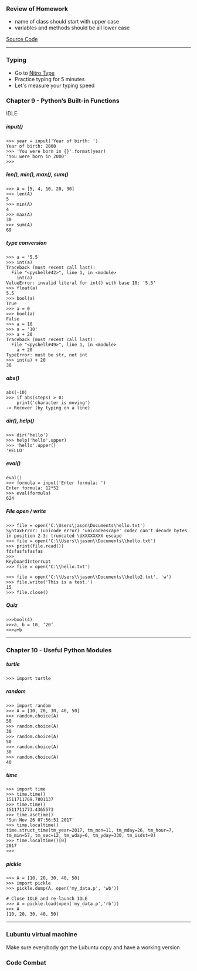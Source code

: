 
### Review of Homework

- name of class should start with upper case
- variables and methods should be all lower case

[Source Code](./shelter.py)


* * *

### Typing
- Go to [Nitro Type](https://www.nitrotype.com)
- Practice typing for 5 minutes
- Let's measure your typing speed

### Chapter 9 - Python’s Built-in Functions
IDLE

##### input()
```
>>> year = input('Year of birth: ')
Year of birth: 2000
>>> 'You were born in {}'.format(year)
'You were born in 2000'
>>>
```

##### len(), min(), max(), sum()
```
>>> A = [5, 4, 10, 20, 30]
>>> len(A)
5
>>> min(A)
4
>>> max(A)
30
>>> sum(A)
69
```

##### type conversion
```
>>> a = '5.5'
>>> int(a)
Traceback (most recent call last):
  File "<pyshell#42>", line 1, in <module>
    int(a)
ValueError: invalid literal for int() with base 10: '5.5'
>>> float(a)
5.5
>>> bool(a)
True
>>> a = 0
>>> bool(a)
False
>>> a = 10
>>> a = '10'
>>> a + 20
Traceback (most recent call last):
  File "<pyshell#49>", line 1, in <module>
    a + 20
TypeError: must be str, not int
>>> int(a) + 20
30
```

##### abs()
```
abs(-10)
>>> if abs(steps) > 0:
	print('character is moving')
-> Recover (by typing on a line)
```

##### dir(), help()
```
>>> dir('hello')
>>> help('hello'.upper)
>>> 'hello'.upper()
'HELLO'
```

##### eval()
```
eval()
>>> formula = input('Enter formula: ')
Enter formula: 12*52
>>> eval(formula)
624
```

##### File open / write

```
>>> file = open('C:\Users\jason\Documents\hello.txt')
SyntaxError: (unicode error) 'unicodeescape' codec can't decode bytes in position 2-3: truncated \UXXXXXXXX escape
>>> file = open('C:\\Users\\jason\\Documents\\hello.txt')
>>> print(file.read())
fdsfasfsfasfas
>>>
KeyboardInterrupt
>>> file = open('C:\\hello.txt')

>>> file = open('C:\\Users\\jason\\Documents\\hello2.txt', 'w')
>>> file.write('This is a test.')
15
>>> file.close()
```

##### Quiz
```
>>>bool(4)
>>>a, b = 10, ‘20’
>>>a+b
```

* * *

### Chapter 10 - Useful Python Modules

##### turtle
```
>>> import turtle
```

##### random
```
>>> import random
>>> A = [10, 20, 30, 40, 50]
>>> random.choice(A)
50
>>> random.choice(A)
30
>>> random.choice(A)
50
>>> random.choice(A)
30
>>> random.choice(A)
40
```

##### time
```
>>> import time
>>> time.time()
1511711769.7801137
>>> time.time()
1511711773.4365573
>>> time.asctime()
'Sun Nov 26 07:56:51 2017'
>>> time.localtime()
time.struct_time(tm_year=2017, tm_mon=11, tm_mday=26, tm_hour=7, tm_min=57, tm_sec=12, tm_wday=6, tm_yday=330, tm_isdst=0)
>>> time.localtime()[0]
2017
>>>
```

##### pickle
```
>>> A = [10, 20, 30, 40, 50]
>>> import pickle
>>> pickle.dump(A, open('my_data.p', 'wb'))

# Close IDLE and re-launch IDLE
>>> A = pickle.load(open('my_data.p','rb'))
>>> A
[10, 20, 30, 40, 50]
```

* * *

### Lubuntu virtual machine
Make sure everybody got the Lubuntu copy and have a working version

### Code Combat
